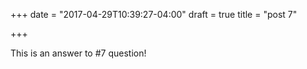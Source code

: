 +++
date = "2017-04-29T10:39:27-04:00"
draft = true
title = "post 7"

+++

This is an answer to #7 question!
